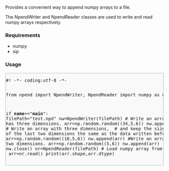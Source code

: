 <a>Provides a convenient way to append numpy arrays to a file.</a><br>

<a>The NpendWriter and NpendReader classes are used to write and read numpy arrays respectively.</a>
<h3>Requirements</h3>
<ul>
	<li>numpy</li>
	<li>sip</li>
</ul>

<h3>Usage</h3>
<div style="background-color:#f9f9f9;border:2px solid #d3d3d3;">
	<pre>
#! -*- coding:utf-8 -*-

from npend import NpendWriter, NpendReader
import numpy as np

if __name__=="__main__":
    filePath="test.npd"
    nw=NpendWriter(filePath)
    <a># Write an array that has three dimensions.</a>
    arr=np.random.random((34,5,6))
    nw.append(arr)
    <a># Write an array with three dimensions, </a>
    <a># and keep the size of the last two dimensions the same as the data written before.</a>
    arr=np.random.random((10,5,6))
    nw.append(arr)
    <a>#Write an array with two dimensions.</a>
    arr=np.random.random((5,6))
    nw.append(arr)
    nw.close()
    nr=NpendReader(filePath)
    <a># Load numpy array from file. </a>
    arr=nr.read()
    print(arr.shape,arr.dtype)
	</pre>
</div>